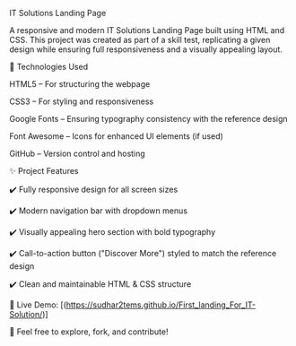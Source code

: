 IT Solutions Landing Page

A responsive and modern IT Solutions Landing Page built using HTML and CSS. This project was created as part of a skill test, replicating a given design while ensuring full responsiveness and a visually appealing layout.

🔹 Technologies Used

HTML5 – For structuring the webpage

CSS3 – For styling and responsiveness

Google Fonts – Ensuring typography consistency with the reference design

Font Awesome – Icons for enhanced UI elements (if used)

GitHub – Version control and hosting

✨ Project Features

✔️ Fully responsive design for all screen sizes

✔️ Modern navigation bar with dropdown menus

✔️ Visually appealing hero section with bold typography

✔️ Call-to-action button ("Discover More") styled to match the reference design

✔️ Clean and maintainable HTML & CSS structure


🚀 Live Demo: [(https://sudhar2tems.github.io/First_landing_For_IT-Solution/)]


📌 Feel free to explore, fork, and contribute!
